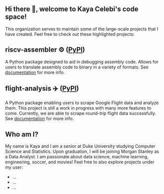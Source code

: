 ## Hi there 👋, welcome to Kaya Celebi's code space!

This organization serves to maintain some of the large-scale projects that I have created. Feel free to check out these highlighted projects:

## riscv-assembler ⚙️ ([PyPI](https://pypi.org/project/riscv-assembler/))

A Python package designed to aid in debugging assembly code. Allows for users to translate assembly code to binary in a variety of formats. See [documentation](https://celebi-pkg.github.io/riscv-assembler/) for more info.

## flight-analysis ✈️ ([PyPI](https://pypi.org/project/google-flight-analysis/))

A Python package enabling users to scrape Google Flight data and analyze them. This project is still a work in progress with many more features to come. Currently, we are able to scrape round-trip flight data successfully. See [documentation](https://kcelebi.github.io/flight-analysis/) for more info.

## Who am I?

My name is Kaya and I am a senior at Duke University studying Computer Science and Statistics. Upon graduation, I will be joining Morgan Stanley as a Data Analyst. I am passionate about data science, machine learning, engineering, soccer, and movies! Feel free to also explore projects under my user:

- ...
- ...
- ...
